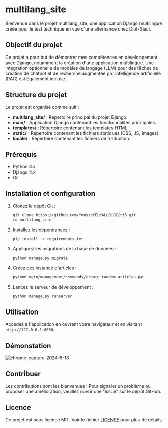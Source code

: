# multilang_site

Bienvenue dans le projet multilang_site, une application Django multilingue créée pour le test technique en vue d'une alternance chez Diot-Siaci.

## Objectif du projet
Ce projet a pour but de démontrer mes compétences en développement avec Django, notamment la création d'une application multilingue. Une intégration optionnelle de modèles de langage (LLM) pour des tâches de création de chatbot et de recherche augmentée par intelligence artificielle (RAG) est également incluse.

## Structure du projet
Le projet est organisé comme suit :

- **multilang_site/** : Répertoire principal du projet Django.
- **main/** : Application Django contenant les fonctionnalités principales.
- **templates/** : Répertoire contenant les templates HTML.
- **static/** : Répertoire contenant les fichiers statiques (CSS, JS, images).
- **locale/** : Répertoire contenant les fichiers de traduction.

## Prérequis
- Python 3.x
- Django 4.x
- Git

## Installation et configuration

1. Clonez le dépôt Git :

    ```bash
    git clone https://github.com/YoussefELKALLOUBI/tt3.git
    cd multilang_site
    ```

2. Installez les dépendances :

    ```bash
    pip install -r requirements.txt
    ```

3. Appliquez les migrations de la base de données :

    ```bash
    python manage.py migrate
    ```

4. Créez des instance d'articles :

    ```bash
    python main/management/commands/create_random_articles.py
    ```


5. Lancez le serveur de développement :

    ```bash
    python manage.py runserver
    ```

## Utilisation
Accédez à l'application en ouvrant votre navigateur et en visitant `http://127.0.0.1:8000`.

## Démonstation
![chrome-capture-2024-6-18](https://github.com/YoussefELKALLOUBI/MultiLang-App/assets/81879215/6b947026-9dcc-4eea-821a-7974a62981dc)

## Contribuer
Les contributions sont les bienvenues ! Pour signaler un problème ou proposer une amélioration, veuillez ouvrir une "issue" sur le dépôt GitHub.

## Licence
Ce projet est sous licence MIT. Voir le fichier [LICENSE](LICENSE) pour plus de détails.
